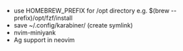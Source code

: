 - use HOMEBREW_PREFIX for /opt directory e.g. $(brew --prefix)/opt/fzf/install
- save ~/.config/karabiner/ (create symlink)
- nvim-miniyank
- Ag support in neovim
